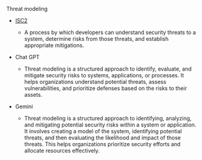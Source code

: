 Threat modeling 
- [ISC2](https://www.isc2.org/certifications/cissp/cissp-student-glossary)
  - A process by which developers can understand security threats to a system, determine risks from those threats, and establish appropriate mitigations.


- Chat GPT
  - Threat modeling is a structured approach to identify, evaluate, and mitigate security risks to systems, applications, or processes. It helps organizations understand potential threats, assess vulnerabilities, and prioritize defenses based on the risks to their assets.

- Gemini
  - Threat modeling is a structured approach to identifying, analyzing, and mitigating potential security risks within a system or application. It involves creating a model of the system, identifying potential threats, and then evaluating the likelihood and impact of those threats. This helps organizations prioritize security efforts and allocate resources effectively.





